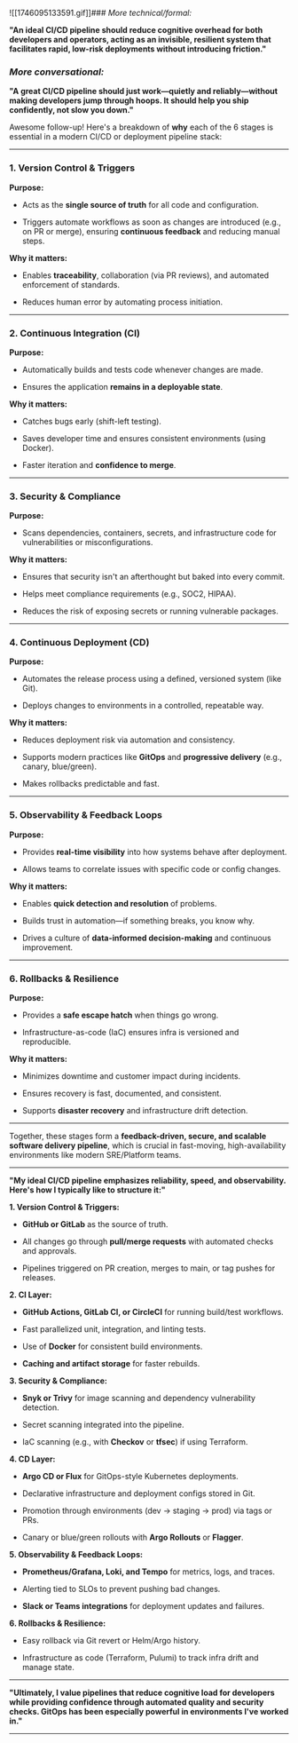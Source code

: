 
![[1746095133591.gif]]### _More technical/formal:_

**"An ideal CI/CD pipeline should reduce cognitive overhead for both developers and operators, acting as an invisible, resilient system that facilitates rapid, low-risk deployments without introducing friction."**

###  _More conversational:_

**"A great CI/CD pipeline should just work—quietly and reliably—without making developers jump through hoops. It should help you ship confidently, not slow you down."**

Awesome follow-up! Here's a breakdown of **why** each of the 6 stages is essential in a modern CI/CD or deployment pipeline stack:

---

### **1. Version Control & Triggers**

**Purpose:**

- Acts as the **single source of truth** for all code and configuration.
    
- Triggers automate workflows as soon as changes are introduced (e.g., on PR or merge), ensuring **continuous feedback** and reducing manual steps.
    

**Why it matters:**

- Enables **traceability**, collaboration (via PR reviews), and automated enforcement of standards.
    
- Reduces human error by automating process initiation.
    

---

### **2. Continuous Integration (CI)**

**Purpose:**

- Automatically builds and tests code whenever changes are made.
    
- Ensures the application **remains in a deployable state**.
    

**Why it matters:**

- Catches bugs early (shift-left testing).
    
- Saves developer time and ensures consistent environments (using Docker).
    
- Faster iteration and **confidence to merge**.
    

---

### **3. Security & Compliance**

**Purpose:**

- Scans dependencies, containers, secrets, and infrastructure code for vulnerabilities or misconfigurations.
    

**Why it matters:**

- Ensures that security isn't an afterthought but baked into every commit.
    
- Helps meet compliance requirements (e.g., SOC2, HIPAA).
    
- Reduces the risk of exposing secrets or running vulnerable packages.
    

---

### **4. Continuous Deployment (CD)**

**Purpose:**

- Automates the release process using a defined, versioned system (like Git).
    
- Deploys changes to environments in a controlled, repeatable way.
    

**Why it matters:**

- Reduces deployment risk via automation and consistency.
    
- Supports modern practices like **GitOps** and **progressive delivery** (e.g., canary, blue/green).
    
- Makes rollbacks predictable and fast.
    

---

### **5. Observability & Feedback Loops**

**Purpose:**

- Provides **real-time visibility** into how systems behave after deployment.
    
- Allows teams to correlate issues with specific code or config changes.
    

**Why it matters:**

- Enables **quick detection and resolution** of problems.
    
- Builds trust in automation—if something breaks, you know why.
    
- Drives a culture of **data-informed decision-making** and continuous improvement.
    

---

### **6. Rollbacks & Resilience**

**Purpose:**

- Provides a **safe escape hatch** when things go wrong.
    
- Infrastructure-as-code (IaC) ensures infra is versioned and reproducible.
    

**Why it matters:**

- Minimizes downtime and customer impact during incidents.
    
- Ensures recovery is fast, documented, and consistent.
    
- Supports **disaster recovery** and infrastructure drift detection.
    

---

Together, these stages form a **feedback-driven, secure, and scalable software delivery pipeline**, which is crucial in fast-moving, high-availability environments like modern SRE/Platform teams.


---

**"My ideal CI/CD pipeline emphasizes reliability, speed, and observability. Here's how I typically like to structure it:"**

**1. Version Control & Triggers:**

- **GitHub or GitLab** as the source of truth.
    
- All changes go through **pull/merge requests** with automated checks and approvals.
    
- Pipelines triggered on PR creation, merges to main, or tag pushes for releases.
    

**2. CI Layer:**

- **GitHub Actions, GitLab CI, or CircleCI** for running build/test workflows.
    
- Fast parallelized unit, integration, and linting tests.
    
- Use of **Docker** for consistent build environments.
    
- **Caching and artifact storage** for faster rebuilds.
    

**3. Security & Compliance:**

- **Snyk or Trivy** for image scanning and dependency vulnerability detection.
    
- Secret scanning integrated into the pipeline.
    
- IaC scanning (e.g., with **Checkov** or **tfsec**) if using Terraform.
    

**4. CD Layer:**

- **Argo CD or Flux** for GitOps-style Kubernetes deployments.
    
- Declarative infrastructure and deployment configs stored in Git.
    
- Promotion through environments (dev → staging → prod) via tags or PRs.
    
- Canary or blue/green rollouts with **Argo Rollouts** or **Flagger**.
    

**5. Observability & Feedback Loops:**

- **Prometheus/Grafana, Loki, and Tempo** for metrics, logs, and traces.
    
- Alerting tied to SLOs to prevent pushing bad changes.
    
- **Slack or Teams integrations** for deployment updates and failures.
    

**6. Rollbacks & Resilience:**

- Easy rollback via Git revert or Helm/Argo history.
    
- Infrastructure as code (Terraform, Pulumi) to track infra drift and manage state.
    

---

**"Ultimately, I value pipelines that reduce cognitive load for developers while providing confidence through automated quality and security checks. GitOps has been especially powerful in environments I've worked in."**

---



